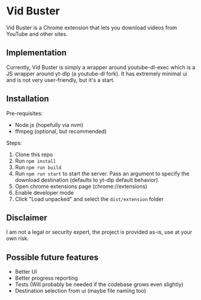 # Vid Buster
Vid Buster is a Chrome extension that lets you download videos from YouTube and other sites.

## Implementation
Currently, Vid Buster is simply a wrapper around youtube-dl-exec which is a JS wrapper around yt-dlp
(a youtube-dl fork).
It has extremely minimal ui and is not very user-friendly, but it's a start.

## Installation
Pre-requisites:
- Node.js (hopefully via nvm)
- ffmpeg (optional, but recommended)

Steps:
1. Clone this repo
2. Run `npm install`
3. Run `npm run build`
4. Run `npm run start` to start the server. Pass an argument to specify the download destination (defaults to yt-dlp default behavior).
5. Open chrome extensions page (chrome://extensions)
6. Enable developer mode
7. Click "Load unpacked" and select the `dist/extension` folder

## Disclaimer
I am not a legal or security expert, the project is provided as-is, use at your own risk.

## Possible future features
- Better UI
- Better progress reporting
- Tests (Will probably be needed if the codebase grows even slightly)
- Destination selection from ui (maybe file naming too)
